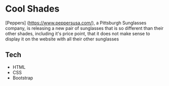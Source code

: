 # Cool Shades

[Peppers] (https://www.peppersusa.com/), a Pittsburgh Sunglasses company, is releasing a new pair of sunglasses that is so different than their other shades, including it's price point, that it does not make sense to display it on the website with all their other sunglasses

## Tech

- HTML
- CSS
- Bootstrap
